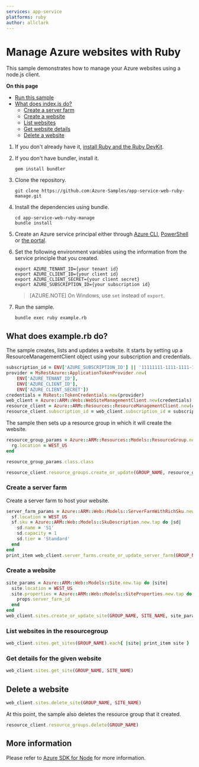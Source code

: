 ```yaml
---
services: app-service
platforms: ruby
author: allclark
---
```


# Manage Azure websites with Ruby

This sample demonstrates how to manage your Azure websites using a node.js client.

**On this page**

- [Run this sample](#run)
- [What does index.js do?](#sample)
    - [Create a server farm](#create-server-farm)
    - [Create a website](#create-website)
    - [List websites](#list-websites)
    - [Get website details](#details)
    - [Delete a website](#update)

<a id="run"></a>
1. If you don't already have it, [install Ruby and the Ruby DevKit](https://www.ruby-lang.org/en/documentation/installation/).

1. If you don't have bundler, install it.

    ```
    gem install bundler
    ```

1. Clone the repository.

    ```
    git clone https://github.com:Azure-Samples/app-service-web-ruby-manage.git
    ```

1. Install the dependencies using bundle.

    ```
    cd app-service-web-ruby-manage
    bundle install
    ```

1. Create an Azure service principal either through
    [Azure CLI](https://azure.microsoft.com/en-us/documentation/articles/resource-group-authenticate-service-principal-cli/),
    [PowerShell](https://azure.microsoft.com/en-us/documentation/articles/resource-group-authenticate-service-principal/)
    or [the portal](https://azure.microsoft.com/en-us/documentation/articles/resource-group-create-service-principal-portal/).

1. Set the following environment variables using the information from the service principle that you created.

    ```
    export AZURE_TENANT_ID={your tenant id}
    export AZURE_CLIENT_ID={your client id}
    export AZURE_CLIENT_SECRET={your client secret}
    export AZURE_SUBSCRIPTION_ID={your subscription id}
    ```

    > [AZURE.NOTE] On Windows, use `set` instead of `export`.

1. Run the sample.

    ```
    bundle exec ruby example.rb
    ```

<a id="sample"></a>
## What does example.rb do?

The sample creates, lists and updates a website.
It starts by setting up a ResourceManagementClient object using your subscription and credentials.

```ruby
subscription_id = ENV['AZURE_SUBSCRIPTION_ID'] || '11111111-1111-1111-1111-111111111111' # your Azure Subscription Id
provider = MsRestAzure::ApplicationTokenProvider.new(
    ENV['AZURE_TENANT_ID'],
    ENV['AZURE_CLIENT_ID'],
    ENV['AZURE_CLIENT_SECRET'])
credentials = MsRest::TokenCredentials.new(provider)
web_client = Azure::ARM::Web::WebSiteManagementClient.new(credentials)
resource_client = Azure::ARM::Resources::ResourceManagementClient.new(credentials)
resource_client.subscription_id = web_client.subscription_id = subscription_id
```

The sample then sets up a resource group in which it will create the website.

```ruby
resource_group_params = Azure::ARM::Resources::Models::ResourceGroup.new.tap do |rg|
  rg.location = WEST_US
end

resource_group_params.class.class

resource_client.resource_groups.create_or_update(GROUP_NAME, resource_group_params)
```

<a id="create-server-farm"></a>
### Create a server farm

Create a server farm to host your website.

```ruby
server_farm_params = Azure::ARM::Web::Models::ServerFarmWithRichSku.new.tap do |sf|
  sf.location = WEST_US
  sf.sku = Azure::ARM::Web::Models::SkuDescription.new.tap do |sd|
    sd.name = 'S1'
    sd.capacity = 1
    sd.tier = 'Standard'
  end
end
print_item web_client.server_farms.create_or_update_server_farm(GROUP_NAME, SERVER_FARM_NAME, server_farm_params)
```

<a id="create-website"></a>
### Create a website

```ruby
site_params = Azure::ARM::Web::Models::Site.new.tap do |site|
  site.location = WEST_US
  site.properties = Azure::ARM::Web::Models::SiteProperties.new.tap do |props|
    props.server_farm_id
  end
end
web_client.sites.create_or_update_site(GROUP_NAME, SITE_NAME, site_params)
```

<a id="list-websites"></a>
### List websites in the resourcegroup

```ruby
web_client.sites.get_sites(GROUP_NAME).each{ |site| print_item site }
```

<a id="details"></a>
### Get details for the given website

```ruby
web_client.sites.get_site(GROUP_NAME, SITE_NAME)
```

<a id="delete-site"></a>
## Delete a website

```ruby
web_client.sites.delete_site(GROUP_NAME, SITE_NAME)
```

At this point, the sample also deletes the resource group that it created.

```ruby
resource_client.resource_groups.delete(GROUP_NAME)
``` 


## More information
Please refer to [Azure SDK for Node](https://github.com/Azure/azure-sdk-for-node) for more information.
